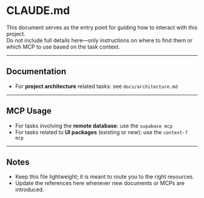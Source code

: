 # CLAUDE.md

This document serves as the entry point for guiding how to interact with this project.  
Do not include full details here—only instructions on where to find them or which MCP to use based on the task context.

---

## Documentation
- For **project architecture** related tasks: see `docs/architecture.md`  

---

## MCP Usage
- For tasks involving the **remote database**: use the `supabase mcp`  
- For tasks related to **UI packages** (existing or new): use the `context-7 mcp`  

---

## Notes
- Keep this file lightweight; it is meant to route you to the right resources.  
- Update the references here whenever new documents or MCPs are introduced.  
